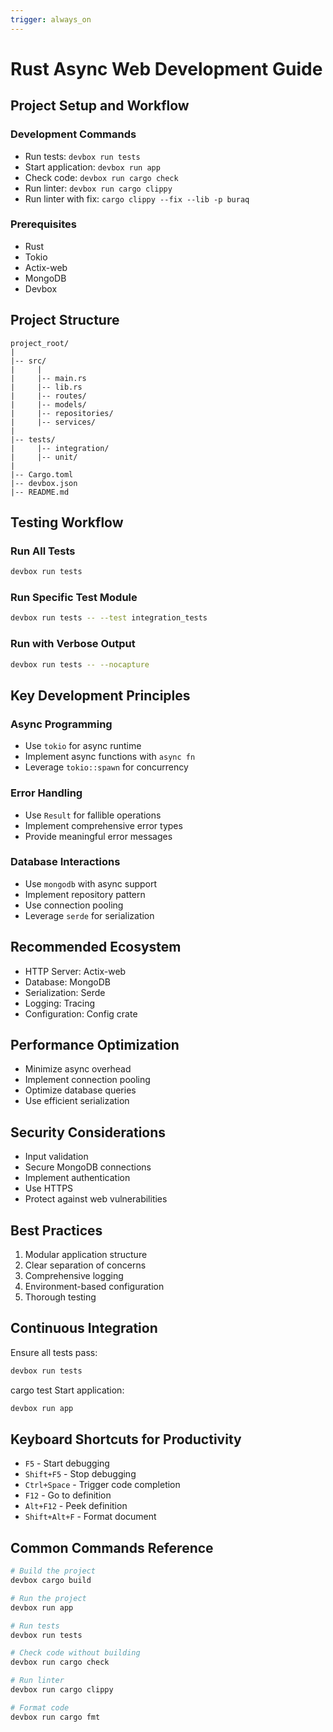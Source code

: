 ```yaml
---
trigger: always_on
---
```


# Rust Async Web Development Guide

## Project Setup and Workflow

### Development Commands
- Run tests: `devbox run tests`
- Start application: `devbox run app`
- Check code: `devbox run cargo check`
- Run linter: `devbox run cargo clippy`
- Run linter with fix: `cargo clippy --fix --lib -p buraq`

### Prerequisites
- Rust
- Tokio
- Actix-web
- MongoDB
- Devbox

## Project Structure
```
project_root/
|
|-- src/
|     |
|     |-- main.rs
|     |-- lib.rs
|     |-- routes/
|     |-- models/
|     |-- repositories/
|     |-- services/
|
|-- tests/
|     |-- integration/
|     |-- unit/
|
|-- Cargo.toml
|-- devbox.json
|-- README.md
```

## Testing Workflow

### Run All Tests
```bash
devbox run tests
```

### Run Specific Test Module
```bash
devbox run tests -- --test integration_tests
```

### Run with Verbose Output
```bash
devbox run tests -- --nocapture
```

## Key Development Principles

### Async Programming
- Use `tokio` for async runtime
- Implement async functions with `async fn`
- Leverage `tokio::spawn` for concurrency

### Error Handling
- Use `Result` for fallible operations
- Implement comprehensive error types
- Provide meaningful error messages

### Database Interactions
- Use `mongodb` with async support
- Implement repository pattern
- Use connection pooling
- Leverage `serde` for serialization

## Recommended Ecosystem
- HTTP Server: Actix-web
- Database: MongoDB
- Serialization: Serde
- Logging: Tracing
- Configuration: Config crate

## Performance Optimization
- Minimize async overhead
- Implement connection pooling
- Optimize database queries
- Use efficient serialization

## Security Considerations
- Input validation
- Secure MongoDB connections
- Implement authentication
- Use HTTPS
- Protect against web vulnerabilities

## Best Practices
1. Modular application structure
2. Clear separation of concerns
3. Comprehensive logging
4. Environment-based configuration
5. Thorough testing

## Continuous Integration
Ensure all tests pass:
```bash
devbox run tests
```
cargo test
Start application:
```bash
devbox run app
```

## Keyboard Shortcuts for Productivity
- `F5` - Start debugging
- `Shift+F5` - Stop debugging
- `Ctrl+Space` - Trigger code completion
- `F12` - Go to definition
- `Alt+F12` - Peek definition
- `Shift+Alt+F` - Format document

## Common Commands Reference
```bash
# Build the project
devbox cargo build

# Run the project
devbox run app

# Run tests
devbox run tests

# Check code without building
devbox run cargo check

# Run linter
devbox run cargo clippy

# Format code
devbox run cargo fmt
```
